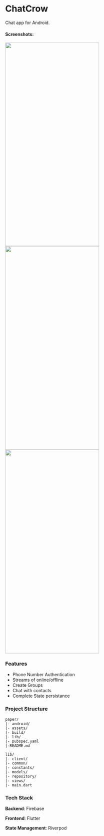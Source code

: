# ChatCrow

Chat app for Android. 

#### Screenshots:


<p float="left">
  <img src="https://i.ibb.co/grk175Z/Whats-App-Image-2024-01-27-at-12-26-37-AM.jpg" width="300" height="650">
  <img src="https://i.ibb.co/ZMSG4VG/Whats-App-Image-2024-01-27-at-12-27-27-AM.jpg" width="300" height="650">
  <img src="https://i.ibb.co/Y3DvqdH/Whats-App-Image-2024-01-27-at-12-26-26-AM.jpg" width="300" height="650">
</p>



### Features
- Phone Number Authentication
- Streams of online/offline
- Create Groups
- Chat with contacts
- Complete State persistance


### Project Structure
```
paper/
|- android/
|- assets/
|- build/
|- lib/
|- pubspec.yaml
|-README.md
```

```
lib/
|- client/
|- common/
|- constants/
|- models/
|- repository/
|- views/
|- main.dart
```





### Tech Stack
**Backend**: Firebase

**Frontend**: Flutter

**State Management**: Riverpod
